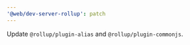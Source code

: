 ```yaml
---
'@web/dev-server-rollup': patch
---
```


Update `@rollup/plugin-alias` and `@rollup/plugin-commonjs`.
